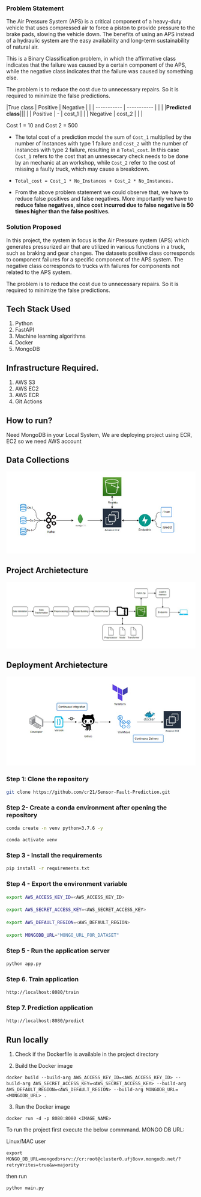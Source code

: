 
### Problem Statement
The Air Pressure System (APS) is a critical component of a heavy-duty vehicle that uses compressed air to force a piston to provide pressure to the brake pads, slowing the vehicle down. The benefits of using an APS instead of a hydraulic system are the easy availability and long-term sustainability of natural air.

This is a Binary Classification problem, in which the affirmative class indicates that the failure was caused by a certain component of the APS, while the negative class
indicates that the failure was caused by something else.

The problem is to reduce the cost due to unnecessary repairs. So it is required to minimize the false predictions.

|True class | Positive | Negative | |
| ----------- | ----------- |   |  |
|<b>Predicted class</b>||| |
| Positive      |   -       | cost_1  |    |
| Negative   | cost_2        |  | |


Cost 1 = 10 and Cost 2 = 500

- The total cost of a prediction model the sum of `Cost_1` multiplied by the number of Instances with type 1 failure and `Cost_2` with the number of instances with type 2 failure, resulting in a `Total_cost`. In this case `Cost_1` refers to the cost that an unnessecary check needs to be done by an mechanic at an workshop, while `Cost_2` refer to the cost of missing a faulty truck, which may cause a breakdown. 
- `Total_cost = Cost_1 * No_Instances + Cost_2 * No_Instances.`

- From the above problem statement we could observe that, we have to reduce false positives and false negatives. More importantly we have to **reduce false negatives, since cost incurred due to false negative is 50 times higher than the false positives.**

### Solution Proposed 
In this project, the system in focus is the Air Pressure system (APS) which generates pressurized air that are utilized in various functions in a truck, such as braking and gear changes. The datasets positive class corresponds to component failures for a specific component of the APS system. The negative class corresponds to trucks with failures for components not related to the APS system.

The problem is to reduce the cost due to unnecessary repairs. So it is required to minimize the false predictions.
## Tech Stack Used
1. Python 
2. FastAPI 
3. Machine learning algorithms
4. Docker
5. MongoDB

## Infrastructure Required.

1. AWS S3
2. AWS EC2
3. AWS ECR
4. Git Actions


## How to run?
Need MongoDB in your Local System, We are deploying project using ECR, EC2 so we need AWS account


## Data Collections
![image](/project_architecture_diagrams/DataCollection.png)


## Project Archietecture
![image](/project_architecture_diagrams/ProjectArchitecture.png)


## Deployment Archietecture
![image](/project_architecture_diagrams/deploymentArchitecture.png)

### Step 1: Clone the repository
```bash
git clone https://github.com/cr21/Sensor-Fault-Prediction.git
```

### Step 2- Create a conda environment after opening the repository

```bash
conda create -n venv python=3.7.6 -y
```

```bash
conda activate venv
```

### Step 3 - Install the requirements
```bash
pip install -r requirements.txt
```

### Step 4 - Export the environment variable
```bash
export AWS_ACCESS_KEY_ID=<AWS_ACCESS_KEY_ID>

export AWS_SECRET_ACCESS_KEY=<AWS_SECRET_ACCESS_KEY>

export AWS_DEFAULT_REGION=<AWS_DEFAULT_REGION>

export MONGODB_URL="MONGO_URL_FOR_DATASET"

```

### Step 5 - Run the application server
```bash
python app.py
```

### Step 6. Train application
```bash
http://localhost:8080/train

```

### Step 7. Prediction application
```bash
http://localhost:8080/predict

```

## Run locally

1. Check if the Dockerfile is available in the project directory

2. Build the Docker image
```
docker build --build-arg AWS_ACCESS_KEY_ID=<AWS_ACCESS_KEY_ID> --build-arg AWS_SECRET_ACCESS_KEY=<AWS_SECRET_ACCESS_KEY> --build-arg AWS_DEFAULT_REGION=<AWS_DEFAULT_REGION> --build-arg MONGODB_URL=<MONGODB_URL> . 

```

3. Run the Docker image
```
docker run -d -p 8080:8080 <IMAGE_NAME>
```

To run the project  first execute the below commmand.
MONGO DB URL: 

Linux/MAC user

```
export MONGO_DB_URL=mongodb+srv://cr:root@cluster0.ufj8ovv.mongodb.net/?retryWrites=true&w=majority
```

then run 
```
python main.py
```